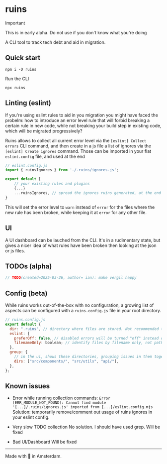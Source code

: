 # ruins

> [!IMPORTANT]
> This is in early alpha. Do not use if you don't know what you're doing

A CLI tool to track tech debt and aid in migration.

## Quick start

```
npm i -D ruins
```

Run the CLI

```
npx ruins
```

## Linting (eslint)

If you're using eslint rules to aid in you migration you might have faced the probelm: how to introduce an error level rule that will forbid breaking a certain rule in new code, while not breaking your build step in existing code, which will be migrated progressively?

Ruins allows to collect all current error level via the `[eslint] Collect errors` CLI command, and then create in a js file a list of ignores via the `[eslint] Create ignores` command. Those can be imported in your flat `eslint.config` file, and used at the end

```js
// eslint.config.js
import { ruinsIgnores } from './.ruins/ignores.js';

export default [
    // your existing rules and plugins
    {...}
    ...ruinsIgnores, // spread the ignores ruins generated, at the end
}
```

This will set the error level to `warn` instead of `error` for the files where the new rule has been broken, while keeping it at `error` for any other file.

## UI

A UI dashboard can be lauched from the CLI. It's in a rudimentary state, but gives a nicer idea of what rules have been broken then looking at the json or js files.

## TODOs (alpha)

```js
// TODO(created=2025-03-26, author= ian): make vergil happy
```

## Config (beta)

While ruins works out-of-the-box with no configuration, a growing list of aspects can be configured with a `ruins.config.js` file in your root directory.

```js
// ruins.config.js
export default {
  dir: ".ruins", // directory where files are stored. Not recommended to .gitignore it
  eslint: {
    preferOff: false, // disabled errors will be turned "off" instead of the default "error"
    filenameOnly: boolean; // identify files by filename only, not path. Inaccurate, useful only if making big directory changes
  },
  group: {
    // in the ui, shows these directories, grouping issues in them together
    dirs: ["src/components/", "src/utils", "api/"],
  },
};
```

## Known issues

- Error while running collection commands:
  `Error [ERR_MODULE_NOT_FOUND]: Cannot find module '[...]/.ruins/ignores.js' imported from [...]/eslint.config.mjs`
  Solution: temporarily remove/comment out usage of ruins ignores in your eslint config.

- Very slow TODO collection
  No solution. I should have used grep. Will be fixed

- Bad UI/Dashboard
  Will be fixed

---

Made with 🍕 in Amsterdam.
